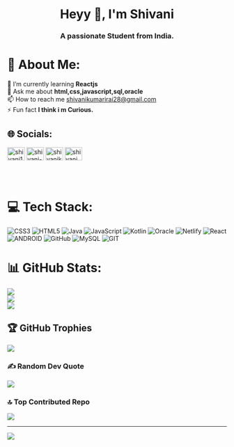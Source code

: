 <h1 align="center">Heyy 👋, I'm Shivani</h1>
<h3 align="center">A passionate Student from India.</h3>

# 💫 About Me:
🌱 I’m currently learning **Reactjs**<br>💬 Ask me about **html,css,javascript,sql,oracle**<br>📫 How to reach me shivanikumarirai28@gmail.com<br>⚡ Fun fact **I think i m Curious.**<br>


## 🌐 Socials:
<p align="left">
<a href="https://twitter.com/shivani17917246" target="blank"><img align="center" src="https://raw.githubusercontent.com/rahuldkjain/github-profile-readme-generator/master/src/images/icons/Social/twitter.svg" alt="shivani17917246" height="30" width="40" /></a>
<a href="https://linkedin.com/in/shivani-kumari-3b3004216" target="blank"><img align="center" src="https://raw.githubusercontent.com/rahuldkjain/github-profile-readme-generator/master/src/images/icons/Social/linked-in-alt.svg" alt="shivani-kumari-3b3004216" height="30" width="40" /></a>
<a href="https://www.hackerrank.com/shivanikumarira1" target="blank"><img align="center" src="https://raw.githubusercontent.com/rahuldkjain/github-profile-readme-generator/master/src/images/icons/Social/hackerrank.svg" alt="shivanikumarira1" height="30" width="40" /></a>
<a href="https://www.leetcode.com/shivani_2802" target="blank"><img align="center" src="https://raw.githubusercontent.com/rahuldkjain/github-profile-readme-generator/master/src/images/icons/Social/leet-code.svg" alt="shivani_2802" height="30" width="40" /></a>
</p>
<br><br> 

# 💻 Tech Stack:
![CSS3](https://img.shields.io/badge/css3-%231572B6.svg?style=plastic&logo=css3&logoColor=white) ![HTML5](https://img.shields.io/badge/html5-%23E34F26.svg?style=plastic&logo=html5&logoColor=white) ![Java](https://img.shields.io/badge/java-%23ED8B00.svg?style=plastic&logo=java&logoColor=white) ![JavaScript](https://img.shields.io/badge/javascript-%23323330.svg?style=plastic&logo=javascript&logoColor=%23F7DF1E) ![Kotlin](https://img.shields.io/badge/kotlin-%230095D5.svg?style=plastic&logo=kotlin&logoColor=white) ![Oracle](https://img.shields.io/badge/Oracle-F80000?style=plastic&logo=oracle&logoColor=white) ![Netlify](https://img.shields.io/badge/netlify-%23000000.svg?style=plastic&logo=netlify&logoColor=#00C7B7) ![React](https://img.shields.io/badge/react-%2320232a.svg?style=plastic&logo=react&logoColor=%2361DAFB) ![ANDROID](https://img.shields.io/badge/android-%2320232a.svg?style=plastic&logo=android&logoColor=%a4c639) ![GitHub](https://img.shields.io/badge/GitHub-%23121011.svg?style=plastic&logo=github&logoColor=white) ![MySQL](https://img.shields.io/badge/mysql-%2300f.svg?style=plastic&logo=mysql&logoColor=white) ![GIT](https://img.shields.io/badge/Git-fc6d26?style=plastic&logo=git&logoColor=white)
# 📊 GitHub Stats:
![](https://github-readme-stats.vercel.app/api?username=shivanirai28&theme=radical&hide_border=false&include_all_commits=true&count_private=true)<br/>
![](https://github-readme-streak-stats.herokuapp.com/?user=shivanirai28&theme=radical&hide_border=false)<br/>
![](https://github-readme-stats.vercel.app/api/top-langs/?username=shivanirai28&theme=radical&hide_border=false&include_all_commits=true&count_private=true&layout=compact)

## 🏆 GitHub Trophies
![](https://github-profile-trophy.vercel.app/?username=Shivanirai28&theme=radical&no-frame=false&no-bg=true&margin-w=4)

### ✍️ Random Dev Quote
![](https://quotes-github-readme.vercel.app/api?type=horizontal&theme=radical)

### 🔝 Top Contributed Repo
![](https://github-contributor-stats.vercel.app/api?username=Shivanirai28&limit=5&theme=onedark&combine_all_yearly_contributions=true)

---
[![](https://visitcount.itsvg.in/api?id=shivanirai28&icon=0&color=0)](https://visitcount.itsvg.in)

<!-- Proudly created with GPRM ( https://gprm.itsvg.in ) -->
